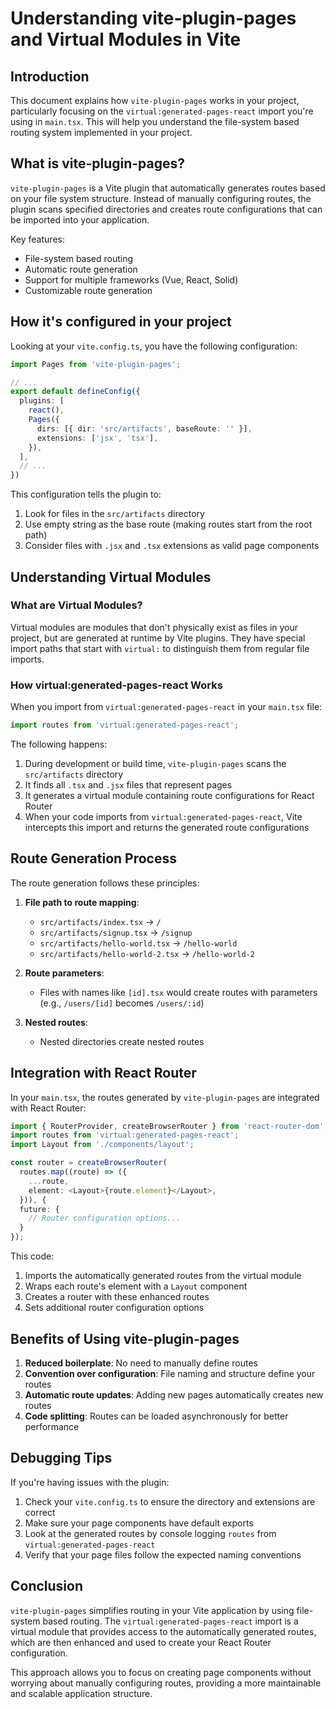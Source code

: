 # Understanding vite-plugin-pages and Virtual Modules in Vite

## Introduction

This document explains how `vite-plugin-pages` works in your project, particularly focusing on the `virtual:generated-pages-react` import you're using in `main.tsx`. This will help you understand the file-system based routing system implemented in your project.

## What is vite-plugin-pages?

`vite-plugin-pages` is a Vite plugin that automatically generates routes based on your file system structure. Instead of manually configuring routes, the plugin scans specified directories and creates route configurations that can be imported into your application.

Key features:
- File-system based routing
- Automatic route generation
- Support for multiple frameworks (Vue, React, Solid)
- Customizable route generation

## How it's configured in your project

Looking at your `vite.config.ts`, you have the following configuration:

```typescript
import Pages from 'vite-plugin-pages';

// ...
export default defineConfig({
  plugins: [
    react(),
    Pages({
      dirs: [{ dir: 'src/artifacts', baseRoute: '' }],
      extensions: ['jsx', 'tsx'],   
    }),
  ],
  // ...
})
```

This configuration tells the plugin to:
1. Look for files in the `src/artifacts` directory
2. Use empty string as the base route (making routes start from the root path)
3. Consider files with `.jsx` and `.tsx` extensions as valid page components

## Understanding Virtual Modules

### What are Virtual Modules?

Virtual modules are modules that don't physically exist as files in your project, but are generated at runtime by Vite plugins. They have special import paths that start with `virtual:` to distinguish them from regular file imports.

### How virtual:generated-pages-react Works

When you import from `virtual:generated-pages-react` in your `main.tsx` file:

```typescript
import routes from 'virtual:generated-pages-react';
```

The following happens:

1. During development or build time, `vite-plugin-pages` scans the `src/artifacts` directory
2. It finds all `.tsx` and `.jsx` files that represent pages
3. It generates a virtual module containing route configurations for React Router
4. When your code imports from `virtual:generated-pages-react`, Vite intercepts this import and returns the generated route configurations

## Route Generation Process

The route generation follows these principles:

1. **File path to route mapping**:
   - `src/artifacts/index.tsx` → `/`
   - `src/artifacts/signup.tsx` → `/signup`
   - `src/artifacts/hello-world.tsx` → `/hello-world`
   - `src/artifacts/hello-world-2.tsx` → `/hello-world-2`

2. **Route parameters**:
   - Files with names like `[id].tsx` would create routes with parameters (e.g., `/users/[id]` becomes `/users/:id`)

3. **Nested routes**:
   - Nested directories create nested routes

## Integration with React Router

In your `main.tsx`, the routes generated by `vite-plugin-pages` are integrated with React Router:

```typescript
import { RouterProvider, createBrowserRouter } from 'react-router-dom';
import routes from 'virtual:generated-pages-react';
import Layout from './components/layout';

const router = createBrowserRouter(
  routes.map((route) => ({
    ...route,
    element: <Layout>{route.element}</Layout>,
  })), {
  future: {
    // Router configuration options...
  }
});
```

This code:
1. Imports the automatically generated routes from the virtual module
2. Wraps each route's element with a `Layout` component
3. Creates a router with these enhanced routes
4. Sets additional router configuration options

## Benefits of Using vite-plugin-pages

1. **Reduced boilerplate**: No need to manually define routes
2. **Convention over configuration**: File naming and structure define your routes
3. **Automatic route updates**: Adding new pages automatically creates new routes
4. **Code splitting**: Routes can be loaded asynchronously for better performance

## Debugging Tips

If you're having issues with the plugin:

1. Check your `vite.config.ts` to ensure the directory and extensions are correct
2. Make sure your page components have default exports
3. Look at the generated routes by console logging `routes` from `virtual:generated-pages-react`
4. Verify that your page files follow the expected naming conventions

## Conclusion

`vite-plugin-pages` simplifies routing in your Vite application by using file-system based routing. The `virtual:generated-pages-react` import is a virtual module that provides access to the automatically generated routes, which are then enhanced and used to create your React Router configuration.

This approach allows you to focus on creating page components without worrying about manually configuring routes, providing a more maintainable and scalable application structure. 